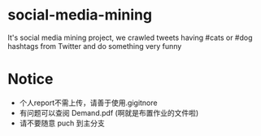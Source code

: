 # social-media-mining
It's social media mining project, we crawled tweets having #cats or #dog hashtags from Twitter and do something very funny

# Notice
+ 个人report不需上传，请善于使用.gigitnore
+ 有问题可以查阅 Demand.pdf (啊就是布置作业的文件啦)
+ 请不要随意 puch 到主分支